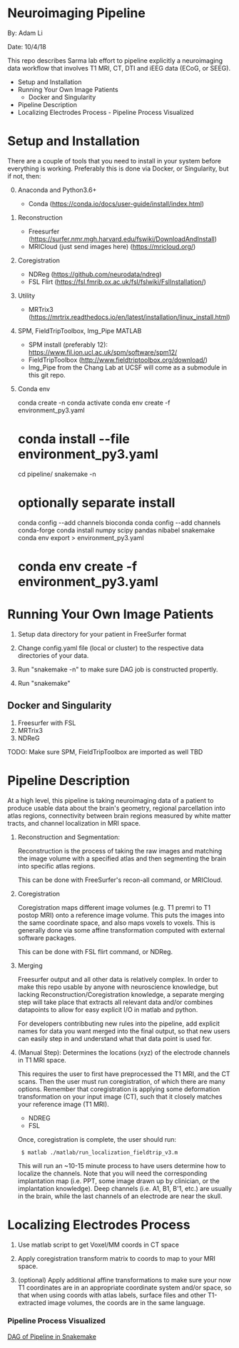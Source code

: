 # Neuroimaging Pipeline
By: Adam Li

Date: 10/4/18

This repo describes Sarma lab effort to pipeline explicitly a neuroimaging data workflow that involves T1 MRI, CT, DTI 
and iEEG data (ECoG, or SEEG). 

<!-- MarkdownTOC -->

- Setup and Installation
- Running Your Own Image Patients
    - Docker and Singularity
- Pipeline Description
- Localizing Electrodes Process
        - Pipeline Process Visualized

<!-- /MarkdownTOC -->

# Setup and Installation
There are a couple of tools that you need to install in your system before everything is working. Preferably this is done via Docker, or Singularity, but if not, then:

0. Anaconda and Python3.6+
    * Conda (https://conda.io/docs/user-guide/install/index.html)

1. Reconstruction
    * Freesurfer (https://surfer.nmr.mgh.harvard.edu/fswiki/DownloadAndInstall)
    * MRICloud (just send images here) (https://mricloud.org/)
    
2. Coregistration
    * NDReg (https://github.com/neurodata/ndreg)
    * FSL Flirt (https://fsl.fmrib.ox.ac.uk/fsl/fslwiki/FslInstallation/)
    
3. Utility
    * MRTrix3 (https://mrtrix.readthedocs.io/en/latest/installation/linux_install.html)

4. SPM, FieldTripToolbox, Img_Pipe MATLAB
    * SPM install (preferably 12): https://www.fil.ion.ucl.ac.uk/spm/software/spm12/
    * FieldTripToolbox (http://www.fieldtriptoolbox.org/download/)
    * Img_Pipe from the Chang Lab at UCSF will come as a submodule in this git repo. 
    
5. Conda env


    conda create -n <envname>
    conda activate <envname>
    conda env create -f environment_py3.yaml
    # conda install --file environment_py3.yaml
    cd pipeline/
    snakemake -n    

    # optionally separate install
    conda config --add channels bioconda
    conda config --add channels conda-forge
    conda install numpy scipy pandas nibabel snakemake
    conda env export > environment_py3.yaml
    # conda env create -f environment_py3.yaml 

# Running Your Own Image Patients

1. Setup data directory for your patient in FreeSurfer format

2. Change config.yaml file (local or cluster) to the respective
data directories of your data.

3. Run "snakemake -n" to make sure DAG job is constructed propertly.

4. Run "snakemake"

## Docker and Singularity
1. Freesurfer with FSL
2. MRTrix3
3. NDReG

TODO: Make sure SPM, FieldTripToolbox are imported as well
TBD

# Pipeline Description
At a high level, this pipeline is taking neuroimaging data of a patient to produce usable data about the brain's geometry, regional parcellation into atlas regions, connectivity between brain regions measured by white matter tracts, and channel localization in MRI space.

1. Reconstruction and Segmentation:

    Reconstruction is the process of taking the raw images and matching the image volume with a specified atlas and then
    segmenting the brain into specific atlas regions. 
    
    This can be done with FreeSurfer's recon-all command, or MRICloud. 


2. Coregistration

    Coregistration maps different image volumes (e.g. T1 premri to T1 postop MRI) onto a 
    reference image volume. This puts the images into the same coordinate space, and also maps 
    voxels to voxels. This is generally done via some affine transformation computed 
    with external software packages.
    
    This can be done with FSL flirt command, or NDReg.    

3. Merging

    Freesurfer output and all other data is relatively complex. In order to make this repo usable
    by anyone with neuroscience knowledge, but lacking Reconstruction/Coregistration knowledge, a separate
    merging step will take place that extracts all relevant data and/or combines
    datapoints to allow for easy explicit I/O in matlab and python.
    
    For developers contribbuting new rules into the pipeline, add explicit names for data 
    you want merged into the final output, so that new users can easily step in and understand
    what that data point is used for.

4. (Manual Step): Determines the locations (xyz) of the electrode channels in T1 MRI space.
    
    This requires the user to first have preprocessed the T1 MRI, and the CT scans. Then
    the user must run coregistration, of which there are many options. Remember that coregistration
    is applying some deformation transformation on your input image (CT), such that it closely matches
    your reference image (T1 MRI).
    
    - NDREG
    - FSL
    
    Once, coregistration is complete, the user should run:
           
        $ matlab ./matlab/run_localization_fieldtrip_v3.m
        
    This will run an ~10-15 minute process to have users determine how to localize the channels. Note that
    you will need the corresponding implantation map (i.e. PPT, some image drawn up by clinician, or the implantation knowledge).
    Deep channels (i.e. A1, B1, B'1, etc.) are usually in the brain, while the last channels of
    an electrode are near the skull. 

# Localizing Electrodes Process

1. Use matlab script to get Voxel/MM coords in CT space

2. Apply coregistration transform matrix to coords to map to your MRI space.

3. (optional) Apply additional affine transformations to make sure your now T1 coordinates
are in an appropriate coordinate system and/or space, so that when using coords with atlas labels,
surface files and other T1-extracted image volumes, the coords are in the same 
language.

### Pipeline Process Visualized
[DAG of Pipeline in Snakemake](./pipeline/dag_neuroimaging_pipeline.pdf)
